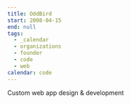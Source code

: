 ```yaml
---
title: OddBird
start: 2008-04-15
end: null
tags:
  - _calendar
  - organizations
  - founder
  - code
  - web
calendar: code
---
```


Custom web app design & development

